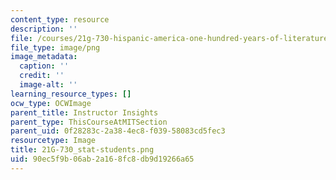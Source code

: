 ```yaml
---
content_type: resource
description: ''
file: /courses/21g-730-hispanic-america-one-hundred-years-of-literature-and-film-spring-2014/90ec5f9b06ab2a168fc8db9d19266a65_21G-730_stat-students.png
file_type: image/png
image_metadata:
  caption: ''
  credit: ''
  image-alt: ''
learning_resource_types: []
ocw_type: OCWImage
parent_title: Instructor Insights
parent_type: ThisCourseAtMITSection
parent_uid: 0f28283c-2a38-4ec8-f039-58083cd5fec3
resourcetype: Image
title: 21G-730_stat-students.png
uid: 90ec5f9b-06ab-2a16-8fc8-db9d19266a65
---
```

